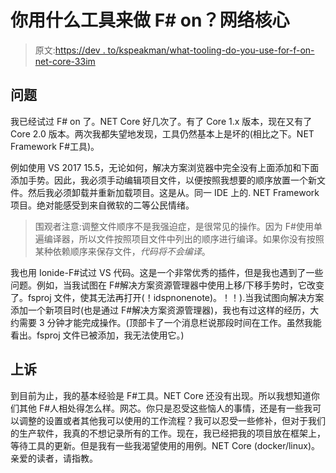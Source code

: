 # 你用什么工具来做 F# on？网络核心

> 原文:[https://dev . to/kspeakman/what-tooling-do-you-use-for-f-on-net-core-33im](https://dev.to/kspeakman/what-tooling-do-you-use-for-f-on-net-core-33im)

## [](#the-problem)问题

我已经试过 F# on 了。NET Core 好几次了。有了 Core 1.x 版本，现在又有了 Core 2.0 版本。两次我都失望地发现，工具仍然基本上是坏的(相比之下。NET Framework F#工具)。

例如使用 VS 2017 15.5，无论如何，解决方案浏览器中完全没有上面添加和下面添加手势。因此，我必须手动编辑项目文件，以便按照我想要的顺序放置一个新文件。然后我必须卸载并重新加载项目。这是从。同一 IDE 上的. NET Framework 项目。绝对能感受到来自微软的二等公民情绪。

> 围观者注意:调整文件顺序不是我强迫症，是很常见的操作。因为 F#使用单遍编译器，所以文件按照项目文件中列出的顺序进行编译。如果你没有按照某种依赖顺序来保存文件，*代码将不会编译*。

我也用 Ionide-F#试过 VS 代码。这是一个非常优秀的插件，但是我也遇到了一些问题。例如，当我试图在 F#解决方案资源管理器中使用上移/下移手势时，它改变了。fsproj 文件，使其无法再打开(！idspnonenote)。！！).当我试图向解决方案添加一个新项目时(也是通过 F#解决方案资源管理器)，我也有过这样的经历，大约需要 3 分钟才能完成操作。(顶部卡了一个消息栏说那段时间在工作。虽然我能看出。fsproj 文件已被添加，我无法使用它。)

## [](#the-appeal)上诉

到目前为止，我的基本经验是 F#工具。NET Core 还没有出现。所以我想知道你们其他 F#人相处得怎么样。网芯。你只是忍受这些恼人的事情，还是有一些我可以调整的设置或者其他我可以使用的工作流程？我可以忍受一些修补，但对于我们的生产软件，我真的不想记录所有的工作。现在，我已经把我的项目放在框架上，等待工具的更新。但是我有一些我渴望使用的用例。NET Core (docker/linux)。亲爱的读者，请指教。